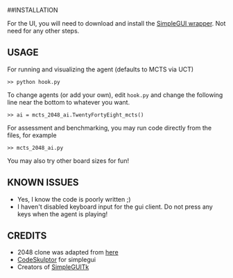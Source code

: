 ##INSTALLATION

For the UI, you will need to download and install the [SimpleGUI wrapper](https://pypi.python.org/pypi/SimpleGUITk). Not need for any other steps.

## USAGE

For running and visualizing the agent (defaults to MCTS via UCT)


    >> python hook.py

To change agents (or add your own), edit `hook.py` and change the following line near the bottom to whatever you want.

    >> ai = mcts_2048_ai.TwentyFortyEight_mcts()

For assessment and benchmarking, you may run code directly from the files, for example
 
    >> mcts_2048_ai.py

You may also try other board sizes for fun!
    
## KNOWN ISSUES

* Yes, I know the code is poorly written ;)
* I haven't disabled keyboard input for the gui client. Do not press any keys when the agent is playing!

## CREDITS
* 2048 clone was adapted from [here](https://github.com/MrL1605/CodeSkulptor-Mini-Projects/blob/master/Game-2048.py)
* [CodeSkulptor](http://www.codeskulptor.org/) for simplegui
* Creators of [SimpleGUITk](https://pypi.python.org/pypi/SimpleGUITk)